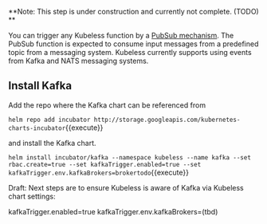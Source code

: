 **Note: This step is under construction and currently not complete. (TODO) **

You can trigger any Kubeless function by a [PubSub mechanism](https://kubeless.io/docs/pubsub-functions/). The PubSub function is expected to consume input messages from a predefined topic from a messaging system. Kubeless currently supports using events from Kafka and NATS messaging systems.

## Install Kafka ##

Add the repo where the Kafka chart can be referenced from

`helm repo add incubator http://storage.googleapis.com/kubernetes-charts-incubator`{{execute}}

and install the Kafka chart.

`helm install incubator/kafka --namespace kubeless --name kafka --set rbac.create=true --set kafkaTrigger.enabled=true --set kafkaTrigger.env.kafkaBrokers=brokertodo`{{execute}}

Draft: Next steps are to ensure Kubeless is aware of Kafka via Kubeless chart settings:

kafkaTrigger.enabled=true
kafkaTrigger.env.kafkaBrokers=(tbd)